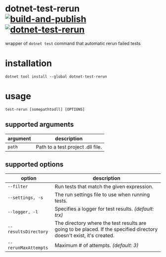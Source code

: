 # dotnet-test-rerun [![build-and-publish][3]][4] [![dotnet-test-rerun][1]][2]
wrapper of `dotnet test` command that automatic rerun failed tests

# installation
`dotnet tool install --global dotnet-test-rerun`

# usage
`test-rerun [somepathtodll] [OPTIONS]`

## supported arguments
| argument | description                       |
| -------- | --------------------------------- |
| `path`   | Path to a test project .dll file. |

## supported options
| option               | description                                                                                                          |
| -------------------- | -------------------------------------------------------------------------------------------------------------------- |
| `--filter`           | Run tests that match the given expression.                                                                           |
| `--settings, -s`     | The run settings file to use when running tests.                                                                     |
| `--logger, -l`       | Specifies a logger for test results. *(default: trx)*                         |
| `--resultsDirectory` | The directory where the test results are going to be placed. If the specified directory doesn't exist, it's created. |
| `--rerunMaxAttempts` | Maximum # of attempts. *(default: 3)*                                                                                |

[1]: https://img.shields.io/nuget/v/dotnet-test-rerun.svg?label=dotnet-test-rerun
[2]: https://www.nuget.org/packages/dotnet-test-rerun
[3]: https://github.com/joaoopereira/dotnet-test-rerun/actions/workflows/build-and-publish.yml/badge.svg
[4]: https://github.com/joaoopereira/dotnet-test-rerun/actions/workflows/build-and-publish.yml